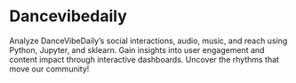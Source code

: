 # Dancevibedaily
Analyze DanceVibeDaily’s social interactions, audio, music, and reach using Python, Jupyter, and sklearn. Gain insights into user engagement and content impact through interactive dashboards. Uncover the rhythms that move our community!
